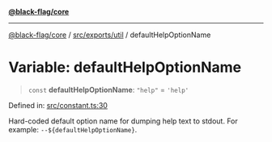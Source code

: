[**@black-flag/core**](../../../../README.md)

***

[@black-flag/core](../../../../README.md) / [src/exports/util](../README.md) / defaultHelpOptionName

# Variable: defaultHelpOptionName

> `const` **defaultHelpOptionName**: `"help"` = `'help'`

Defined in: [src/constant.ts:30](https://github.com/Xunnamius/black-flag/blob/80aa4a39c172096a78cb27464b3ff055c511121d/src/constant.ts#L30)

Hard-coded default option name for dumping help text to stdout. For example:
`--${defaultHelpOptionName}`.
